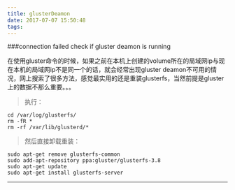 ```yaml
---
title: glusterDeamon
date: 2017-07-07 15:50:48
tags:
---
```


###connection failed check if gluster deamon is running

在使用gluster命令的时候，如果之前在本机上创建的volume所在的局域网ip与现在本机的局域网ip不是同一个的话，就会经常出现gluster deamon不可用的情况，网上搜索了很多方法，感觉最实用的还是重装glusterfs，当然前提是gluster上的数据不那么重要。。。

> 执行：

    cd /var/log/glusterfs/
    rm -fR *
    rm -rf /var/lib/glusterd/*

> 然后直接卸载重装：

	sudo apt-get remove glusterfs-common
	sudo add-apt-repository ppa:gluster/glusterfs-3.8
	sudo apt-get update
	sudo apt-get install glusterfs-server

* * *


